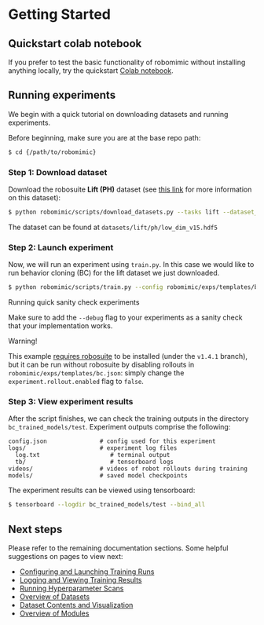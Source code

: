 # Getting Started

## Quickstart colab notebook

If you prefer to test the basic functionality of robomimic without installing anything locally, try the quickstart [Colab notebook](https://colab.research.google.com/drive/1b62r_km9pP40fKF0cBdpdTO2P_2eIbC6?usp=sharing).

## Running experiments
We begin with a quick tutorial on downloading datasets and running experiments.

Before beginning, make sure you are at the base repo path:
```sh
$ cd {/path/to/robomimic}
```

### Step 1: Download dataset

Download the robosuite **Lift (PH)** dataset (see [this link](../datasets/robomimic_v0.1.html#proficient-human-ph) for more information on this dataset):
```sh
$ python robomimic/scripts/download_datasets.py --tasks lift --dataset_types ph
```

The dataset can be found at `datasets/lift/ph/low_dim_v15.hdf5`

### Step 2: Launch experiment

Now, we will run an experiment using `train.py`. In this case we would like to run behavior cloning (BC) for the lift dataset we just downloaded.

```sh
$ python robomimic/scripts/train.py --config robomimic/exps/templates/bc.json --dataset datasets/lift/ph/low_dim_v15.hdf5 --debug
```

<div class="admonition note">
<p class="admonition-title">Running quick sanity check experiments</p>

Make sure to add the `--debug` flag to your experiments as a sanity check that your implementation works.

</div>

<div class="admonition warning">
<p class="admonition-title">Warning!</p>

This example [requires robosuite](./installation.html#install-simulators) to be installed (under the `v1.4.1` branch), but it can be run without robosuite by disabling rollouts in `robomimic/exps/templates/bc.json`: simply change the `experiment.rollout.enabled` flag to `false`.

</div>

### Step 3: View experiment results

After the script finishes, we can check the training outputs in the directory `bc_trained_models/test`.
Experiment outputs comprise the following:
```
config.json               # config used for this experiment
logs/                     # experiment log files
  log.txt                    # terminal output
  tb/                        # tensorboard logs
videos/                   # videos of robot rollouts during training
models/                   # saved model checkpoints
```

The experiment results can be viewed using tensorboard:
```sh
$ tensorboard --logdir bc_trained_models/test --bind_all
```

## Next steps
<!--
High-level overview of the `robomimic` directory (highlighting selected files):
```
algo/                     # algorithms
  bc.py                      # bc implementation
  ...
config/                   # default algorithm configs
  bc_config.py               # default config for bc
  ...
envs/                     # environment wrappers
  ...
exps/                     # custom experiment configs (overriding default algorithm configs)
  templates/                 # template experiment configs
    bc.json                     # template config for bc
    ...
models/                   # network architectures
  ...
scripts/                  # scripts
  train.py                   # main script for running experiments
  download_datasets.py       # downloading robomimic v0.1 datasets
  playback_dataset.py        # visualizing dataset trajectories
  ...
utils/                    # utils for training, evaluation, visualization, hp sweeps, etc
  ...
```
-->
Please refer to the remaining documentation sections. Some helpful suggestions on pages to view next:
- [Configuring and Launching Training Runs](../tutorials/configs.html)
- [Logging and Viewing Training Results](../tutorials/viewing_results.html)
- [Running Hyperparameter Scans](../tutorials/hyperparam_scan.html)
- [Overview of Datasets](../datasets/overview.html)
- [Dataset Contents and Visualization](../tutorials/dataset_contents.html)
- [Overview of Modules](../modules/overview.html)

